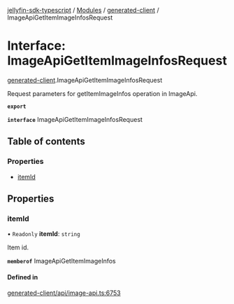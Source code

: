 [jellyfin-sdk-typescript](../README.md) / [Modules](../modules.md) / [generated-client](../modules/generated_client.md) / ImageApiGetItemImageInfosRequest

# Interface: ImageApiGetItemImageInfosRequest

[generated-client](../modules/generated_client.md).ImageApiGetItemImageInfosRequest

Request parameters for getItemImageInfos operation in ImageApi.

**`export`**

**`interface`** ImageApiGetItemImageInfosRequest

## Table of contents

### Properties

- [itemId](generated_client.ImageApiGetItemImageInfosRequest.md#itemid)

## Properties

### itemId

• `Readonly` **itemId**: `string`

Item id.

**`memberof`** ImageApiGetItemImageInfos

#### Defined in

[generated-client/api/image-api.ts:6753](https://github.com/thornbill/jellyfin-sdk-typescript/blob/350a9a5/src/generated-client/api/image-api.ts#L6753)

